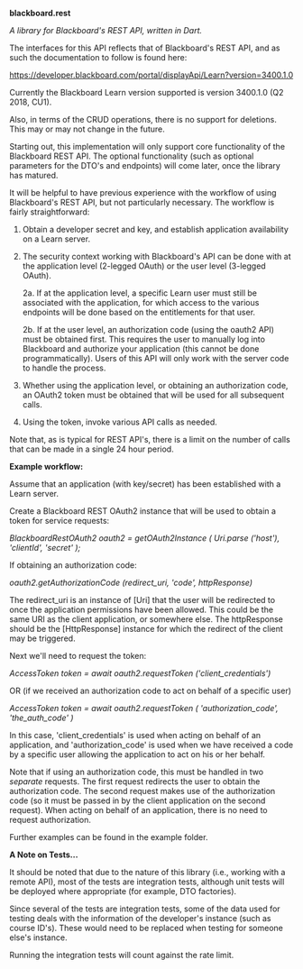 **blackboard.rest**

*A library for Blackboard's REST API, written in Dart.*

The interfaces for this API reflects that of Blackboard's REST API, and as such
the documentation to follow is found here:

https://developer.blackboard.com/portal/displayApi/Learn?version=3400.1.0

Currently the Blackboard Learn version supported is version 3400.1.0 (Q2 2018, CU1).

Also, in terms of the CRUD operations, there is no support for deletions.  This
may or may not change in the future.

Starting out, this implementation will only support core functionality of the
Blackboard REST API.  The optional functionality (such as optional parameters
for the DTO's and endpoints) will come later, once the library has matured.

It will be helpful to have previous experience with the workflow of using
Blackboard's REST API, but not particularly necessary.  The workflow is fairly
straightforward:

1. Obtain a developer secret and key, and establish application availability on
   a Learn server.

2. The security context working with Blackboard's API can be done with at the
   application level (2-legged OAuth) or the user level (3-legged OAuth).

   2a. If at the application level, a specific Learn user must still be
       associated with the application, for which access to the various
       endpoints will be done based on the entitlements for that user.

   2b. If at the user level, an authorization code (using the oauth2 API) must
       be obtained first.  This requires the user to manually log into
       Blackboard and authorize your application (this cannot be done
       programmatically).  Users of this API will only work with the server
       code to handle the process.

3. Whether using the application level, or obtaining an authorization code, an
   OAuth2 token must be obtained that will be used for all subsequent calls.

4. Using the token, invoke various API calls as needed.

Note that, as is typical for REST API's, there is a limit on the number of calls
that can be made in a single 24 hour period.


**Example workflow:**

Assume that an application (with key/secret) has been established with a Learn
server.

Create a Blackboard REST OAuth2 instance that will be used to obtain a token
for service requests:

*BlackboardRestOAuth2 oauth2 = getOAuth2Instance (
  Uri.parse ('host'), 'clientId', 'secret'
);*

If obtaining an authorization code:

*oauth2.getAuthorizationCode (redirect_uri, 'code', httpResponse)*

The redirect_uri is an instance of [Uri] that the user will be redirected to once
the application permissions have been allowed.  This could be the same URI as the
client application, or somewhere else.  The httpResponse should be the
[HttpResponse] instance for which the redirect of the client may be triggered.

Next we'll need to request the token:

*AccessToken token = await oauth2.requestToken ('client_credentials')*

OR (if we received an authorization code to act on behalf of a specific user)

*AccessToken token = await oauth2.requestToken (
  'authorization_code', 'the_auth_code'
)*

In this case, 'client_credentials' is used when acting on behalf of an
application, and 'authorization_code' is used when we have received a code by
a specific user allowing the application to act on his or her behalf.

Note that if using an authorization code, this must be handled in two *separate*
requests.  The first request redirects the user to obtain the authorization code.
The second request makes use of the authorization code (so it must be passed in
by the client application on the second request).  When acting on behalf of an
application, there is no need to request authorization.

Further examples can be found in the example folder.


**A Note on Tests...**

It should be noted that due to the nature of this library (i.e., working with a
remote API), most of the tests are integration tests, although unit tests will
be deployed where appropriate (for example, DTO factories).

Since several of the tests are integration tests, some of the data used for
testing deals with the information of the developer's instance (such as course
ID's).  These would need to be replaced when testing for someone else's instance.

Running the integration tests will count against the rate limit.
